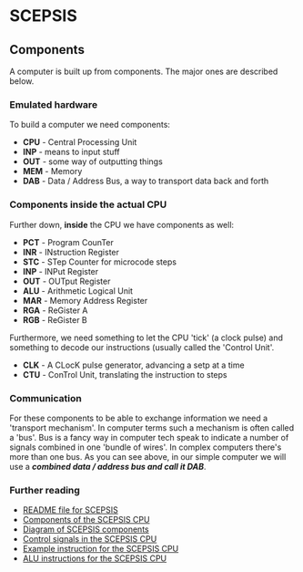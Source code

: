 
# SCEPSIS

## Components

A computer is built up from components. The major ones are described below.

### Emulated hardware

To build a computer we need components:

- **CPU** - Central Processing Unit
- **INP** - means to input stuff
- **OUT** - some way of outputting things
- **MEM** - Memory
- **DAB** - Data / Address Bus, a way to transport data back and forth

### Components inside the actual CPU

Further down, **inside** the CPU we have components as well:

- **PCT** - Program CounTer
- **INR** - INstruction Register
- **STC** - STep Counter for microcode steps
- **INP** - INPut Register
- **OUT** - OUTput Register
- **ALU** - Arithmetic Logical Unit
- **MAR** - Memory Address Register
- **RGA** - ReGister A
- **RGB** - ReGister B

Furthermore, we need something to let the CPU 'tick' (a clock pulse) and something to decode our instructions (usually called the 'Control Unit'.

- **CLK** - A CLocK pulse generator, advancing a setp at a time
- **CTU** - ConTrol Unit, translating the instruction to steps

### Communication

For these components to be able to exchange information we need a 'transport mechanism'. In computer terms such a mechanism is often called a 'bus'. Bus is a fancy way in computer tech speak to indicate a number of signals combined in one 'bundle of wires'. In complex computers there's more than one bus. As you can see above, in our simple computer we will use a ***combined data / address bus and call it DAB***.

### Further reading

- [README file for SCEPSIS](../README.md)
- [Components of the SCEPSIS CPU](./Components.md)
- [Diagram of SCEPSIS components](../gfx/SCEPSIS_Components.JPG)
- [Control signals in the SCEPSIS CPU](./ControlSignals.md)
- [Example instruction for the SCEPSIS CPU](./Example.md)
- [ALU instructions for the SCEPSIS CPU](./ALUinstructions.md)

